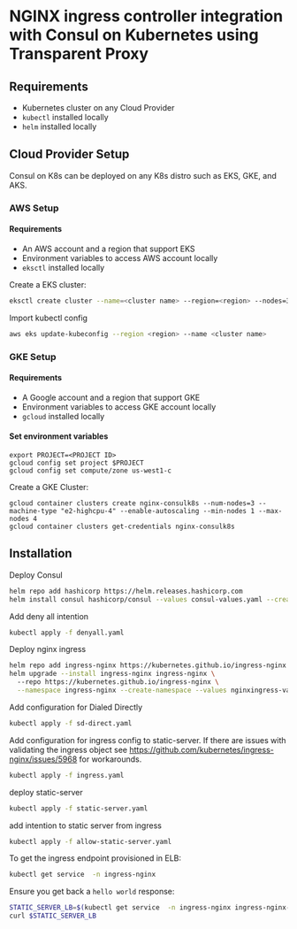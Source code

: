 # NGINX ingress controller integration with Consul on Kubernetes using Transparent Proxy 

## Requirements
- Kubernetes cluster on any Cloud Provider
- `kubectl` installed locally
- `helm` installed locally

## Cloud Provider Setup

Consul on K8s can be deployed on any K8s distro such as EKS, GKE, and AKS. 

### AWS Setup 

#### Requirements 

- An AWS account and a region that support EKS
- Environment variables to access AWS account locally
- `eksctl` installed locally

Create a EKS cluster:

```bash
eksctl create cluster --name=<cluster name> --region=<region> --nodes=3 
```

Import kubectl config

```bash
aws eks update-kubeconfig --region <region> --name <cluster name>
```

### GKE Setup

#### Requirements
- A Google account and a region that support GKE
- Environment variables to access GKE account locally
- `gcloud` installed locally

#### Set environment variables

```
export PROJECT=<PROJECT ID>
gcloud config set project $PROJECT
gcloud config set compute/zone us-west1-c
```

Create a GKE Cluster:
```
gcloud container clusters create nginx-consulk8s --num-nodes=3 --machine-type "e2-highcpu-4" --enable-autoscaling --min-nodes 1 --max-nodes 4
gcloud container clusters get-credentials nginx-consulk8s
```

## Installation

Deploy Consul

```bash
helm repo add hashicorp https://helm.releases.hashicorp.com
helm install consul hashicorp/consul --values consul-values.yaml --create-namespace --namespace consul
```

Add deny all intention
```bash
kubectl apply -f denyall.yaml
```

Deploy nginx ingress
```bash
helm repo add ingress-nginx https://kubernetes.github.io/ingress-nginx
helm upgrade --install ingress-nginx ingress-nginx \                                                                                                    ─╯
  --repo https://kubernetes.github.io/ingress-nginx \
  --namespace ingress-nginx --create-namespace --values nginxingress-values.yaml
```

Add configuration for Dialed Directly

```bash
kubectl apply -f sd-direct.yaml
```

Add configuration for ingress config to static-server. If there are issues with validating the ingress object see https://github.com/kubernetes/ingress-nginx/issues/5968 for workarounds. 
```bash
kubectl apply -f ingress.yaml
```

deploy static-server
```bash
kubectl apply -f static-server.yaml
```

add intention to static server from ingress
```bash
kubectl apply -f allow-static-server.yaml
```

To get the ingress endpoint provisioned in ELB:
```bash
kubectl get service  -n ingress-nginx
```

Ensure you get back a `hello world` response:

```bash
STATIC_SERVER_LB=$(kubectl get service  -n ingress-nginx ingress-nginx-controller -o jsonpath="{.status.loadBalancer.ingress[*].hostname}")
curl $STATIC_SERVER_LB
```

